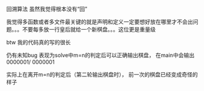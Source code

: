 回溯算法 虽然我觉得根本没有“回”

我觉得多函数或者多文件最关键的就是声明和定义一定要想好放在哪里才不会出问题。。。不要每多放一行皇后就给一个新棋盘。。。这位更是重量级

btw 我的代码真的写的很长

仍有未知bug 表现为solve中m=n的判定后可以正确输出棋盘， 在main中会输出0000001/ 0000001

实际上在离开m=n的判定后（第二轮输出棋盘时）， 前一次的棋盘已经变成奇怪的样子
